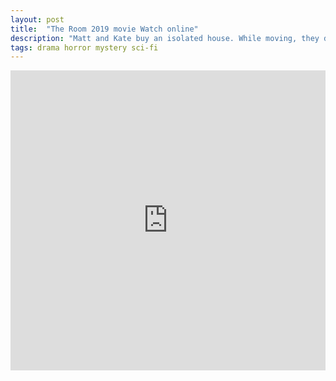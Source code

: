 ```yaml
---
layout: post
title:  "The Room 2019 movie Watch online"
description: "Matt and Kate buy an isolated house. While moving, they discover a strange room that grants them an unlimited number of material wishes."
tags: drama horror mystery sci-fi
---
```

<div class="responsive-container">
<iframe src="https://drive.google.com/file/d/1fUUhaRg-q_pHIhHWN-WKmqM2IHvZlOcM/preview" frameborder="0" marginwidth="0" marginheight="0" scrolling="NO" width="100%" height="480" allowfullscreen></iframe>
<div style="width: 80px; height: 80px; position: absolute; opacity: 0; right: 0px; top: 0px;"> </div></div>

